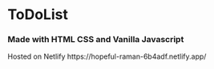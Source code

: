 # ToDoList
<h3>Made with HTML CSS and Vanilla Javascript</h3>
<a>Hosted on Netlify https://hopeful-raman-6b4adf.netlify.app/<a>
